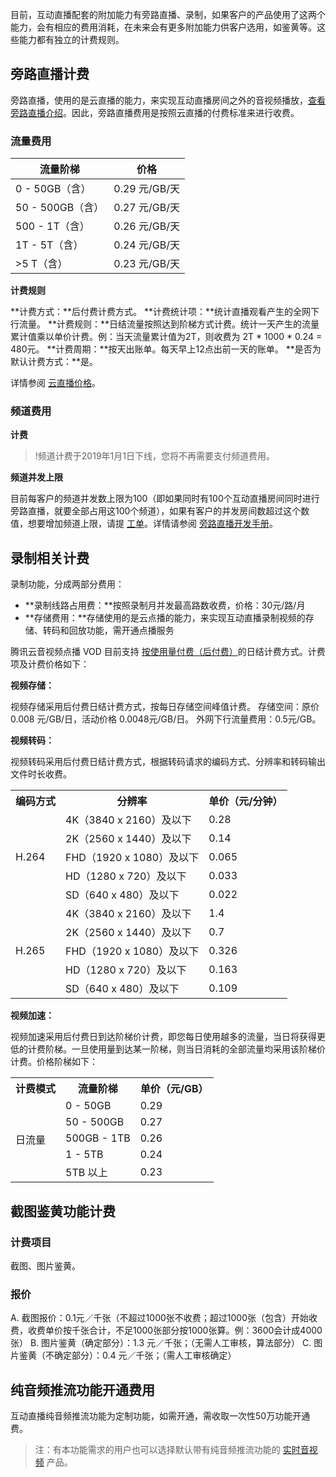 目前，互动直播配套的附加能力有旁路直播、录制，如果客户的产品使用了这两个能力，会有相应的费用消耗，在未来会有更多附加能力供客户选用，如鉴黄等。这些能力都有独立的计费规则。

## 旁路直播计费

旁路直播，使用的是云直播的能力，来实现互动直播房间之外的音视频播放，[查看旁路直播介绍](/document/product/268/7612)。因此，旁路直播费用是按照云直播的付费标准来进行收费。

### 流量费用

|流量阶梯|	价格|
|-|-|
|0 - 50GB（含）|	0.29 元/GB/天|
|50 - 500GB（含）|	0.27 元/GB/天|
|500 - 1T（含）|	0.26 元/GB/天|
|1T - 5T（含）|	0.24 元/GB/天|
|>5 T（含）|	0.23 元/GB/天|

**计费规则**

**计费方式：**后付费计费方式。
**计费统计项：**统计直播观看产生的全网下行流量。
**计费规则：**日结流量按照达到阶梯方式计费。统计一天产生的流量累计值乘以单价计费。例：当天流量累计值为2T，则收费为 2T \* 1000 \* 0.24 = 480元。
**计费周期：**按天出账单。每天早上12点出前一天的账单。
**是否为默认计费方式：**是。
  
详情参阅 [云直播价格](/document/product/267/2818#.E5.90.8E.E4.BB.98.E8.B4.B9.E6.8C.89.E9.9C.80.E4.BB.98.E8.B4.B9)。

### 频道费用

**计费**

>!频道计费于2019年1月1日下线，您将不再需要支付频道费用。

**频道并发上限**

目前每客户的频道并发数上限为100（即如果同时有100个互动直播房间同时进行旁路直播，就要全部占用这100个频道），如果有客户的并发房间数超过这个数值，想要增加频道上限，请提 [工单](https://console.cloud.tencent.com/workorder/category)。详情请参阅 [旁路直播开发手册](/document/product/268/7612)。

## 录制相关计费

录制功能，分成两部分费用：

- **录制线路占用费：**按照录制月并发最高路数收费，价格：30元/路/月
- **存储费用：**存储使用的是云点播的能力，来实现互动直播录制视频的存储、转码和回放功能，需开通点播服务

腾讯云音视频点播 VOD 目前支持 [按使用量付费（后付费）](/document/product/266/2838)的日结计费方式。计费项及计费价格如下： 

**视频存储：**  

视频存储采用后付费日结计费方式，按每日存储空间峰值计费。 
存储空间：原价0.008 元/GB/日，活动价格 0.0048元/GB/日。 
外网下行流量费用：0.5元/GB。 

**视频转码：**  

视频转码采用后付费日结计费方式，根据转码请求的编码方式、分辨率和转码输出文件时长收费。
<table>
<tr> 
<th>编码方式</th>
<th>分辨率</th>
<th>单价（元/分钟）</th>
<tr>   
<td rowspan="5">H.264</td>		 
<td>4K（3840 x 2160）及以下</td>
<td>0.28</td>
<tr>		 
<td>2K（2560 x 1440）及以下</td>
<td>0.14</td>
<tr>
<td>FHD（1920 x 1080）及以下</td>
<td>0.065</td>
<tr>
<td>HD（1280 x 720）及以下</td>
<td>0.033</td>
<tr>
<td>SD（640 x 480）及以下</td>
<td>0.022</td>
<tr>
<td rowspan="5">H.265</td>
<td>4K（3840 x 2160）及以下</td>
<td>1.4</td>
<tr>
<td>2K（2560 x 1440）及以下</td>
<td> 0.7</td>
<tr>
<td>FHD（1920 x 1080）及以下</td>
<td>0.326</td>
<tr>
<td>HD（1280 x 720）及以下</td>
<td>0.163</td>
<tr>
<td>SD（640 x 480）及以下</td>
<td>0.109</td>
</table>

 **视频加速：**  
 
视频加速采用后付费日到达阶梯价计费，即您每日使用越多的流量，当日将获得更低的计费阶梯。一旦使用量到达某一阶梯，则当日消耗的全部流量均采用该阶梯价计费。价格阶梯如下：
<table>
<tr> 
<th>计费模式</th>
<th>流量阶梯</th>
<th>单价（元/GB）</th>
<tr>   
<td rowspan="5">日流量</td>
<td>0 - 50GB</td>
<td>0.29</td>
<tr>		 
<td>50 - 500GB</td>
<td>0.27</td>
<tr>
<td>500GB - 1TB</td>
<td>0.26</td>
<tr>
<td>1 - 5TB</td>
<td>0.24</td>
<tr>
<td>5TB 以上</td>
<td>0.23</td>
</table>

## 截图鉴黄功能计费

### 计费项目

截图、图片鉴黄。

### 报价

A. 截图报价：0.1元／千张（不超过1000张不收费；超过1000张（包含）开始收费，收费单价按千张合计，不足1000张部分按1000张算。例：3600会计成4000张）
B. 图片鉴黄（确定部分）：1.3 元／千张；（无需人工审核，算法部分）
C. 图片鉴黄（不确定部分）：0.4 元／千张；（需人工审核确定）

## 纯音频推流功能开通费用

互动直播纯音频推流功能为定制功能，如需开通，需收取一次性50万功能开通费。

> 注：有本功能需求的用户也可以选择默认带有纯音频推流功能的 [实时音视频](https://cloud.tencent.com/product/trtc) 产品。
